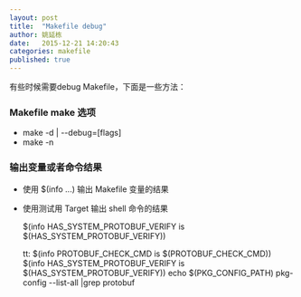 ```yaml
---
layout: post
title:  "Makefile debug"
author: 姚延栋
date:   2015-12-21 14:20:43
categories: makefile
published: true
---
```


有些时候需要debug Makefile，下面是一些方法：

### Makefile make 选项

* make -d | --debug=[flags]
* make -n


### 输出变量或者命令结果

* 使用 $(info ...) 输出 Makefile 变量的结果
* 使用测试用 Target 输出 shell 命令的结果

    $(info HAS_SYSTEM_PROTOBUF_VERIFY is $(HAS_SYSTEM_PROTOBUF_VERIFY))

    tt:
            $(info PROTOBUF_CHECK_CMD is $(PROTOBUF_CHECK_CMD))
            $(info HAS_SYSTEM_PROTOBUF_VERIFY is $(HAS_SYSTEM_PROTOBUF_VERIFY))
            echo $(PKG_CONFIG_PATH)
            pkg-config --list-all |grep protobuf